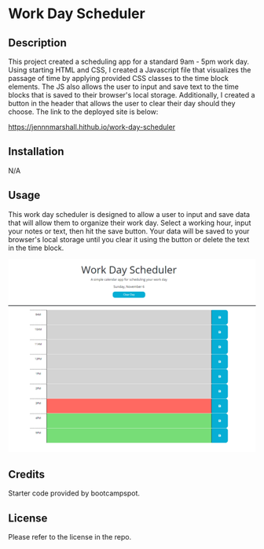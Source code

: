 # Work Day Scheduler

## Description

This project created a scheduling app for a standard 9am - 5pm work day. Using starting HTML and CSS, I created a Javascript file that visualizes the passage of time by applying provided CSS classes to the time block elements. The JS also allows the user to input and save text to the time blocks that is saved to their browser's local storage. Additionally, I created a button in the header that allows the user to clear their day should they choose.  The link to the deployed site is below:

https://jennnmarshall.hithub.io/work-day-scheduler

## Installation

N/A

## Usage

This work day scheduler is designed to allow a user to input and save data that will allow them to organize their work day. Select a working hour, input your notes or text, then hit the save button. Your data will be saved to your browser's local storage until you clear it using the button or delete the text in the time block.

![A screenshot of the published page](./Assets/images/workdayscreenshot.png)

## Credits

Starter code provided by bootcampspot.

## License

Please refer to the license in the repo.
